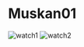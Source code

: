 # Muskan01
![watch1](https://user-images.githubusercontent.com/89383184/131108847-d10f5184-de80-457e-ad6d-6a48fcbb130e.jpg)
![watch2](https://user-images.githubusercontent.com/89383184/131108938-e82cc4f8-8e46-483c-87dd-69d239ec5b0e.jpg)
